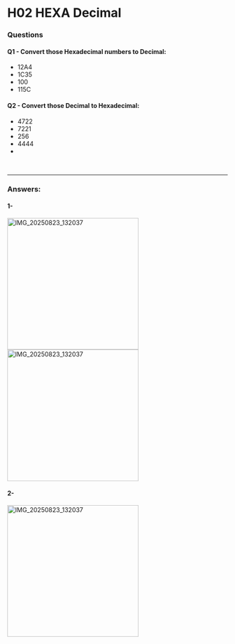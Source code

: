 # H02 HEXA Decimal

### Questions

#### Q1 - Convert those Hexadecimal numbers to Decimal: 

- 12A4
- 1C35 
- 100 
- 115C

#### Q2 - Convert those Decimal to Hexadecimal: 

- 4722
- 7221
- 256
- 4444
- 
 <br>


---

### Answers: 

#### 1- 

<img src="https://i.imgur.com/XOQzFsY.jpeg" width="300" alt="IMG_20250823_132037">
<img src="https://i.imgur.com/ERvWUQ1.jpeg" width="300" alt="IMG_20250823_132037">

<br>

#### 2- 

<img src="https://i.imgur.com/P1JQYTb.jpeg" width="300" alt="IMG_20250823_132037">
